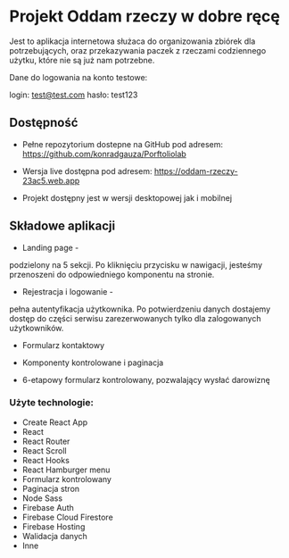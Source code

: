 # Projekt Oddam rzeczy w dobre ręcę

Jest to aplikacja internetowa służaca do organizowania zbiórek dla potrzebujących, oraz przekazywania paczek z rzeczami codziennego użytku, które nie są już nam potrzebne.

Dane do logowania na konto testowe:

login: test@test.com
hasło: test123

## Dostępność

- Pełne repozytorium dostepne na GitHub pod adresem: https://github.com/konradgauza/Porftoliolab

- Wersja live dostępna pod adresem: https://oddam-rzeczy-23ac5.web.app

- Projekt dostępny jest w wersji desktopowej jak i mobilnej


## Składowe aplikacji

- Landing page -

podzielony na 5 sekcji. 
Po kliknięciu przycisku w nawigacji, jesteśmy przenoszeni do odpowiedniego komponentu na stronie.

- Rejestracja i logowanie -

pełna autentyfikacja użytkownika. 
Po potwierdzeniu danych dostajemy dostęp do części serwisu zarezerwowanych tylko dla zalogowanych użytkowników.

- Formularz kontaktowy

- Komponenty kontrolowane i paginacja

- 6-etapowy formularz kontrolowany, pozwalający wysłać darowiznę

### Użyte technologie:

- Create React App
- React
- React Router
- React Scroll
- React Hooks
- React Hamburger menu
- Formularz kontrolowany
- Paginacja stron
- Node Sass
- Firebase Auth
- Firebase Cloud Firestore
- Firebase Hosting
- Walidacja danych
- Inne


